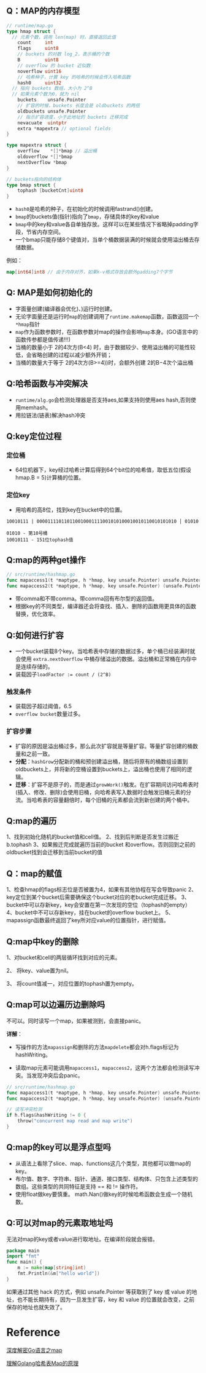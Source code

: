 ## Q：MAP的内存模型

```go
// runtime/map.go
type hmap struct {
  // 元素个数，调用 len(map) 时，直接返回此值
	count     int
	flags     uint8
	// buckets 的对数 log_2，表示桶的个数
	B         uint8
	// overflow 的 bucket 近似数
	noverflow uint16
	// 哈希种子，计算 key 的哈希的时候会传入哈希函数
	hash0     uint32
  // 指向 buckets 数组，大小为 2^B
  // 如果元素个数为0，就为 nil
	buckets    unsafe.Pointer
	// 扩容的时候，buckets 长度会是 oldbuckets 的两倍
	oldbuckets unsafe.Pointer
	// 指示扩容进度，小于此地址的 buckets 迁移完成
	nevacuate  uintptr
	extra *mapextra // optional fields
}

type mapextra struct {
	overflow    *[]*bmap // 溢出桶
	oldoverflow *[]*bmap
	nextOverflow *bmap
}

// buckets指向的结构体
type bmap struct {
	tophash [bucketCnt]uint8
}
```

- `hash0`是哈希的种子，在初始化的时候调用fastrand()创建。
- `bmap`的buckets值(指针)指向了`bmap`，存储具体的key和value
- `bmap`中的key和value各自单独存放。这样可以在某些情况下省略掉padding字段，节省内存空间。
- 一个bmap只能存储8个键值对，当单个桶数据装满的时候就会使用溢出桶去存储数据。

例如：

```go
map[int64]int8 // 由于内存对齐，如果k-v格式存放会额外padding7个字节
```



## Q: MAP是如何初始化的

- 字面量创建(编译器会优化)、)运行时创建。
- 无论字面量还是运行时`map`的创建调用了`runtime.makemap`函数，函数返回一个`*hmap`指针
- `map`作为函数参数时，在函数参数对map的操作会影响`map`本身。(GO语言中的函数传参都是值传递!!!)
- 当桶的数量小于 2的4次方(B<4) 时，由于数据较少、使用溢出桶的可能性较低，会省略创建的过程以减少额外开销；
- 当桶的数量大于等于 2的4次方(B>=4))时，会额外创建 2的B−4次个溢出桶



## Q:哈希函数与冲突解决

- `runtime/alg.go`会检测处理器是否支持aes,如果支持则使用aes hash,否则使用memhash。
- 用拉链法(链表)解决hash冲突



## Q:key定位过程

### 定位桶

- 64位机器下，key经过哈希计算后得到64个bit位的哈希值，取低五位(假设hmap.B = 5)计算桶的位置。

### 定位key

- 用哈希的高8位，找到key在bucket中的位置。

```
10010111 | 000011110110110010001111001010100010010110010101010 │ 01010

01010 - 第10号桶
10010111 - 151位tophash值
```



## Q:map的两种get操作

```go
// src/runtime/hashmap.go
func mapaccess1(t *maptype, h *hmap, key unsafe.Pointer) unsafe.Pointer
func mapaccess2(t *maptype, h *hmap, key unsafe.Pointer) (unsafe.Pointer, bool)
```

- 带comma和不带comma。带comma回有布尔型的返回值。
- 根据key的不同类型，编译器还会将查找、插入、删除的函数用更具体的函数替换，优化效率。



## Q:如何进行扩容

- 一个bucket装载8个key。当哈希表中存储的数据过多，单个桶已经装满时就会使用 `extra.nextOverflow` 中桶存储溢出的数据。溢出桶和正常桶在内存中是连续存储的。
- 装载因子`loadFactor := count / (2^B)`

### 触发条件

- 装载因子超过阈值，6.5
- `overflow bucket`数量过多。

### 扩容步骤

- 扩容的原因是溢出桶过多，那么此次扩容就是等量扩容。等量扩容创建的桶数量和之前一致。
- **分配**：`hashGrow`分配新的桶和预创建溢出桶，随后将原有的桶数组设置到oldbuckets上，并将新的空桶设置到buckets上，溢出桶也使用了相同的逻辑。
- **迁移**：扩容不是原子的，而是通过`growWork()`触发。在扩容期间访问哈希表时(插入、修改、删除)会使用旧桶，向哈希表写入数据时会触发旧桶元素的分流。当哈希表的容量翻倍时，每个旧桶的元素都会流到新创建的两个桶中。

## Q:map的遍历

1、找到初始化随机的bucket值和cell值。
2、找到后判断是否发生过搬迁 b.tophash
3、如果搬迁完成就遍历当前的bucket 和overflow。否则回到之前的oldbucket找到会迁移到当前bucket的值

## Q：map的赋值

1、检查hmap的flags标志位是否被置为4，如果有其他协程在写会导致panic
2、key定位到某个bucket后需要确保这个bucket对应的老bucket完成迁移。
3、bucket中可以存新key，key会安置在第一次发现的空位（tophash的empty）
4、bucket中不可以存新key，挂在bucket的overflow bucket上。
5、mapassign函数最终返回了key所对应value的位置指针，进行赋值。

## Q:map中key的删除

1、对bucket和cell的两层循环找到对应的元素。

2、 将key、value置为nil。

3、 将count值减一，对应位置的tophash置为empty。

## Q:map可以边遍历边删除吗

不可以。同时读写一个map，如果被测到，会直接panic。

**详解**：

- 写操作的方法`mapassign`和删除的方法`mapdelete`都会对h.flags标记为hashWriting。

- 读取map元素可能调用`mapaccess1`，`mapaccess2`，这两个方法都会检测读写冲突。当发现冲突后会panic。

```go
// src/runtime/hashmap.go
func mapaccess1(t *maptype, h *hmap, key unsafe.Pointer) unsafe.Pointer
func mapaccess2(t *maptype, h *hmap, key unsafe.Pointer) (unsafe.Pointer, bool)

// 读写冲突检测
if h.flags&hashWriting != 0 {
	throw("concurrent map read and map write")
}
```



## Q:map的key可以是浮点型吗

- 从语法上看除了slice、map、functions这几个类型，其他都可以做map的key。
- 布尔值、数字、字符串、指针、通道、接口类型、结构体、只包含上述类型的数组。这些类型的共同特征是支持 == 和 != 操作符。
- 使用float做key要慎重。 math.Nan()做key的时候哈希函数会生成一个随机数。

## Q:可以对map的元素取地址吗

无法对map的key或者value进行取地址。在编译阶段就会报错。

```go
package main
import "fmt"
func main() {
    m := make(map[string]int)
    fmt.Println(&m["hello world"])
}
```

如果通过其他 hack 的方式，例如 unsafe.Pointer 等获取到了 key 或 value 的地址，也不能长期持有，因为一旦发生扩容，key 和 value 的位置就会改变，之前保存的地址也就失效了。

# Reference

[深度解密Go语言之map](https://www.qcrao.com/2019/05/22/dive-into-go-map/)

[理解Golang哈希表Map的原理](https://draveness.me/golang/docs/part2-foundation/ch03-datastructure/golang-hashmap/)

